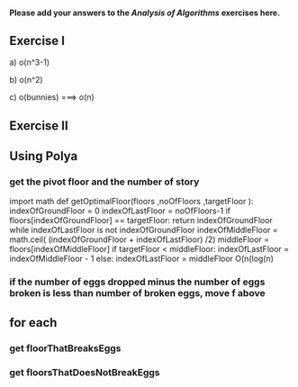#### Please add your answers to the ***Analysis of  Algorithms*** exercises here.

## Exercise I

a) o(n^3-1)


b) o(n^2)


c) o(bunnies) ===> o(n)

## Exercise II

## Using Polya

### get the pivot floor and the number of story 
import math
def getOptimalFloor(floors ,noOfFloors ,targetFloor ):
    indexOfGroundFloor = 0
    indexOfLastFloor = noOfFloors-1
    if floors\[indexOfGroundFloor] == targetFloor:
        return indexOfGroundFloor
    while indexOfLastFloor is not indexOfGroundFloor
        indexOfMiddleFloor = math.ceil( (indexOfGroundFloor + indexOfLastFloor) /2)
        middleFloor = floors\[indexOfMiddleFloor\]
        if targetFloor < middleFloor:
            indexOfLastFloor = indexOfMiddleFloor - 1
        else:
            indexOfLastFloor = middleFloor
    O(n(log(n)    
### if the number of eggs dropped minus the number of eggs broken is less than  number of broken eggs, move f above


## for each 


    
### get floorThatBreaksEggs 

### get floorsThatDoesNotBreakEggs



